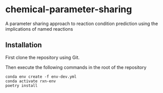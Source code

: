 # chemical-parameter-sharing
A parameter sharing approach to reaction condition prediction using the implications of named reactions

## Installation

First clone the repository using Git.

Then execute the following commands in the root of the repository

    conda env create -f env-dev.yml
    conda activate rxn-env
    poetry install
